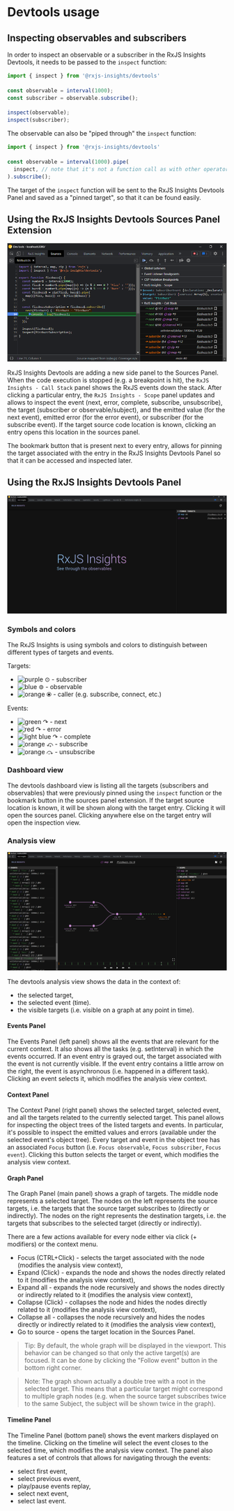 # Devtools usage

## Inspecting observables and subscribers

In order to inspect an observable or a subscriber in the RxJS Insights Devtools, it needs to be passed to the `inspect` function:

```ts
import { inspect } from '@rxjs-insights/devtools'

const observable = interval(1000);
const subscriber = observable.subscribe();

inspect(observable);
inspect(subscriber);
```

The observable can also be "piped through" the `inspect` function:

```ts
import { inspect } from '@rxjs-insights/devtools'

const observable = interval(1000).pipe(
  inspect, // note that it's not a function call as with other operators!
).subscribe();
```

The target of the `inspect` function will be sent to the RxJS Insights Devtools Panel and saved as a "pinned target", so that it can be found easily.

## Using the RxJS Insights Devtools Sources Panel Extension

![RxJS Insights Devtools Sources Panel Extension](./img/sources-panel-extension.png)

RxJS Insights Devtools are adding a new side panel to the Sources Panel.
When the code execution is stopped (e.g. a breakpoint is hit), the `RxJS Insights - Call Stack` panel shows the RxJS events down the stack.
After clicking a particular entry, the `RxJS Insights - Scope` panel updates and allows to inspect the event (next, error, complete, subscribe, unsubscribe), the target (subscriber or observable/subject), and the emitted value (for the next event), emitted error (for the error event), or subscriber (for the subscribe event).
If the target source code location is known, clicking an entry opens this location in the sources panel.

The bookmark button that is present next to every entry, allows for pinning the target associated with the entry in the RxJS Insights Devtools Panel so that it can be accessed and inspected later.

## Using the RxJS Insights Devtools Panel

![RxJS Insights Devtools Panel - Dashboard view](./img/devtools-panel-dashboard.png)

### Symbols and colors

The RxJS Insights is using symbols and colors to distinguish between different types of targets and events.

Targets: 

* ![purple](https://via.placeholder.com/15/8e24aa/8e24aa.png) ⊙ - subscriber
* ![blue](https://via.placeholder.com/15/1e88e5/1e88e5.png) ⊚ - observable
* ![orange](https://via.placeholder.com/15/f57c00/f57c00.png) ⦿ - caller (e.g. subscribe, connect, etc.)

Events:
* ![green](https://via.placeholder.com/15/1b5e20/1b5e20.png) ↷ - next
* ![red](https://via.placeholder.com/15/b71c1c/b71c1c.png) ↷ - error
* ![light blue](https://via.placeholder.com/15/01579b/01579b.png) ↷ - complete
* ![orange](https://via.placeholder.com/15/f57c00/f57c00.png) ⤽ - subscribe
* ![orange](https://via.placeholder.com/15/f57c00/f57c00.png) ⤼ - unsubscribe



### Dashboard view

The devtools dashboard view is listing all the targets (subscribers and observables) that were previously pinned using the `inspect` function or the bookmark button in the sources panel extension.
If the target source location is known, it will be shown along with the target entry.
Clicking it will open the sources panel.
Clicking anywhere else on the target entry will open the inspection view.

### Analysis view

![RxJS Insights Devtools Panel - Analysis view](./img/devtools-panel-analysis.png)

The devtools analysis view shows the data in the context of:
* the selected target,
* the selected event (time).
* the visible targets (i.e. visible on a graph at any point in time).

#### Events Panel

The Events Panel (left panel) shows all the events that are relevant for the current context.
It also shows all the tasks (e.g. setInterval) in which the events occurred.
If an event entry is grayed out, the target associated with the event is not currently visible.
If the event entry contains a little arrow on the right, the event is asynchronous (i.e. happened in a different task).
Clicking an event selects it, which modifies the analysis view context.

#### Context Panel

The Context Panel (right panel) shows the selected target, selected event, and all the targets related to the currently selected target.
This panel allows for inspecting the object trees of the listed targets and events.
In particular, it's possible to inspect the emitted values and errors (available under the selected event's object tree).
Every target and event in the object tree has an associated `Focus` button (i.e. `Focus observable`, `Focus subscriber`, `Focus event`).
Clicking this button selects the target or event, which modifies the analysis view context.

#### Graph Panel

The Graph Panel (main panel) shows a graph of targets.
The middle node represents a selected target.
The nodes on the left represents the source targets, i.e. the targets that the source target subscribes to (directly or indirectly).
The nodes on the right represents the destination targets, i.e. the targets that subscribes to the selected target (directly or indirectly).

There are a few actions available for every node either via click (+ modifiers) or the context menu.
* Focus (CTRL+Click) - selects the target associated with the node (modifies the analysis view context),
* Expand (Click) - expands the node and shows the nodes directly related to it (modifies the analysis view context),
* Expand all - expands the node recursively and shows the nodes directly or indirectly related to it (modifies the analysis view context),
* Collapse (Click) - collapses the node and hides the nodes directly related to it (modifies the analysis view context),
* Collapse all - collapses the node recursively and hides the nodes directly or indirectly related to it (modifies the analysis view context),
* Go to source - opens the target location in the Sources Panel.

> Tip: By default, the whole graph will be displayed in the viewport.
This behavior can be changed so that only the active target(s) are focused.
It can be done by clicking the "Follow event" button in the bottom right corner.

> Note: The graph shown actually a double tree with a root in the selected target.
> This means that a particular target might correspond to multiple graph nodes (e.g. when the source target subscribes twice to the same Subject, the subject will be shown twice in the graph).

#### Timeline Panel

The Timeline Panel (bottom panel) shows the event markers displayed on the timeline.
Clicking on the timeline will select the event closes to the selected time, which modifies the analysis view context.
The panel also features a set of controls that allows for navigating through the events:
* select first event,
* select previous event,
* play/pause events replay,
* select next event,
* select last event.

